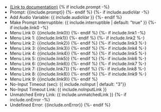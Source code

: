 - [(Link to documentation)](https://help.webex.com/en-us/article/n5595zd/Webex-Contact-Center-Setup-and-Administration-Guide#Cisco_Concept.dita_8a8f0369-60b9-4d31-af05-9338f7aa54be)
{% if include.prompt -%}
- Prompt: {{include.prompt}} 
{%- endif %}
{%- if include.audioVar -%}
- Add Audio Variable: {{ include.audioVar }} 
{%- endif %}
- Make Prompt Interruptible: {{ include.interruptible | default: "true" }}
{%- if include.link0 -%}
- Menu Link 0: {{include.link0}} 
{%- endif %}
{%- if include.link1 -%}
- Menu Link 1: {{include.link1}} 
{%- endif %}
{%- if include.link2 %-}
- Menu Link 2: {{include.link2}}
{%- endif %}
{%- if include.link3 %-}
- Menu Link 3: {{include.link3}} 
{%- endif %}
{%- if include.link4 %-}
- Menu Link 4: {{include.link4}} 
{%- endif %}
{%- if include.link5 %-}
- Menu Link 5: {{include.link5}} 
{%- endif %}
{%- if include.link6 %-}
- Menu Link 6: {{include.link6}} 
{%- endif %}
{%- if include.link7 %-}
- Menu Link 7: {{include.link7}} 
{%- endif %}
{%- if include.link8 %-}
- Menu Link 8: {{include.link8}} 
{%- endif %}
{%- if include.link9 %-}
- Menu Link 9: {{include.link9}} 
{%- endif %}
- No-Input Timeout (sec): {{ include.noInput | default: "3"}}
- No-Input Timeout Link: {{ include.noInputLink  }}
- Unmatched Entry Link: {{ include.unmatchedLink }}
{%- if include.onError -%}
- Undefined Error: {{include.onError}} 
{%- endif %}